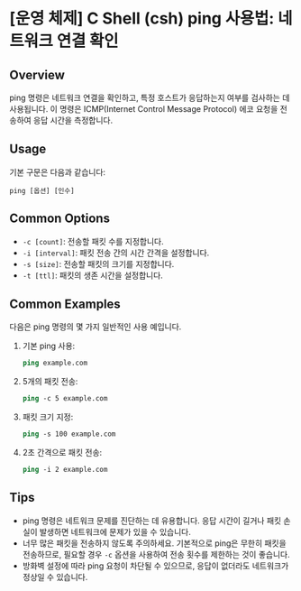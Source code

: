# [운영 체제] C Shell (csh) ping 사용법: 네트워크 연결 확인

## Overview
ping 명령은 네트워크 연결을 확인하고, 특정 호스트가 응답하는지 여부를 검사하는 데 사용됩니다. 이 명령은 ICMP(Internet Control Message Protocol) 에코 요청을 전송하여 응답 시간을 측정합니다.

## Usage
기본 구문은 다음과 같습니다:
```
ping [옵션] [인수]
```

## Common Options
- `-c [count]`: 전송할 패킷 수를 지정합니다.
- `-i [interval]`: 패킷 전송 간의 시간 간격을 설정합니다.
- `-s [size]`: 전송할 패킷의 크기를 지정합니다.
- `-t [ttl]`: 패킷의 생존 시간을 설정합니다.

## Common Examples
다음은 ping 명령의 몇 가지 일반적인 사용 예입니다.

1. 기본 ping 사용:
   ```csh
   ping example.com
   ```

2. 5개의 패킷 전송:
   ```csh
   ping -c 5 example.com
   ```

3. 패킷 크기 지정:
   ```csh
   ping -s 100 example.com
   ```

4. 2초 간격으로 패킷 전송:
   ```csh
   ping -i 2 example.com
   ```

## Tips
- ping 명령은 네트워크 문제를 진단하는 데 유용합니다. 응답 시간이 길거나 패킷 손실이 발생하면 네트워크에 문제가 있을 수 있습니다.
- 너무 많은 패킷을 전송하지 않도록 주의하세요. 기본적으로 ping은 무한히 패킷을 전송하므로, 필요할 경우 `-c` 옵션을 사용하여 전송 횟수를 제한하는 것이 좋습니다.
- 방화벽 설정에 따라 ping 요청이 차단될 수 있으므로, 응답이 없더라도 네트워크가 정상일 수 있습니다.